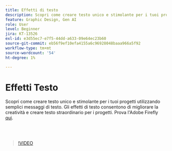 ```yaml
---
title: Effetti di testo
description: Scopri come creare testo unico e stimolante per i tuoi progetti utilizzando semplici messaggi di testo
feature: Graphic Design, Gen AI
role: User
level: Beginner
jira: KT-13526
exl-id: e3d55ec7-e7f5-44dd-a633-09e64ec23b60
source-git-commit: eb56f9ef10efa4155a6c96928048baaa966a5f92
workflow-type: tm+mt
source-wordcount: '54'
ht-degree: 1%

---
```


# Effetti Testo

Scopri come creare testo unico e stimolante per i tuoi progetti utilizzando semplici messaggi di testo. Gli effetti di testo consentono di migliorare la creatività e creare testo straordinario per i progetti. Prova l&#39;Adobe Firefly [qui](https://firefly.adobe.com/).

<br> 

>[!VIDEO](https://video.tv.adobe.com/v/3432212?quality=12&learn=on&hidetitle=true&captions=ita)
